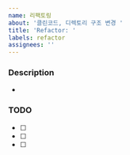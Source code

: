 ```yaml
---
name: 리팩토링
about: '클린코드, 디렉토리 구조 변경 '
title: 'Refactor: '
labels: refactor
assignees: ''
---
```


### Description

-

### TODO

- [ ]
- [ ]
- [ ]
